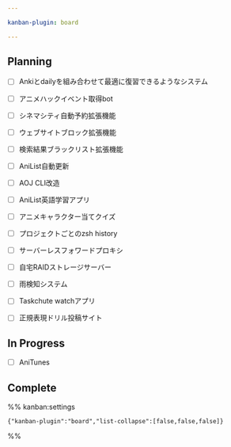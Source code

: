 ```yaml
---

kanban-plugin: board

---
```


## Planning

- [ ] Ankiとdailyを組み合わせて最適に復習できるようなシステム
- [ ] アニメハックイベント取得bot
- [ ] シネマシティ自動予約拡張機能
- [ ] ウェブサイトブロック拡張機能
- [ ] 検索結果ブラックリスト拡張機能
- [ ] AniList自動更新
- [ ] AOJ CLI改造
- [ ] AniList英語学習アプリ
- [ ] アニメキャラクター当てクイズ
- [ ] プロジェクトごとのzsh history
- [ ] サーバーレスフォワードプロキシ
- [ ] 自宅RAIDストレージサーバー
- [ ] 雨検知システム
- [ ] Taskchute watchアプリ
- [ ] 正規表現ドリル投稿サイト


## In Progress

- [ ] AniTunes


## Complete





%% kanban:settings
```
{"kanban-plugin":"board","list-collapse":[false,false,false]}
```
%%